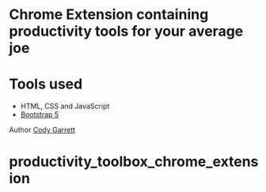 Chrome Extension containing productivity tools for your average joe
=======

# Tools used #
* HTML, CSS and JavaScript
* [Bootstrap 5](https://getbootstrap.com/docs/5.0/getting-started/introduction/)


Author [Cody Garrett](https://twitter.com/qwertycody)
# productivity_toolbox_chrome_extension
